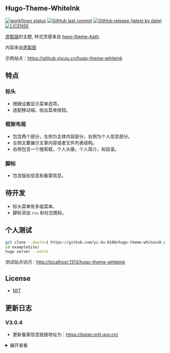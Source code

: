 ## Hugo-Theme-WhiteInk

[![workflows status](https://github.com/yi-Xu-0100/hugo-theme-whiteink/workflows/Demo/badge.svg)](https://github.com/yi-Xu-0100/hugo-theme-whiteink/actions?query=workflow%3ADemo)
[![GitHub last commit](https://img.shields.io/github/last-commit/yi-Xu-0100/hugo-theme-whiteink)](https://github.yixuju.cn/hugo-theme-whiteink/)
[![GitHub release (latest by date)](https://img.shields.io/github/v/release/yi-Xu-0100/hugo-theme-whiteink)](https://github.com/yi-Xu-0100/hugo-theme-whiteink/releases)
[![LICENSE](https://img.shields.io/github/license/yi-Xu-0100/hugo-theme-whiteink)](./LICENSE)

[逸絮居](https://www.yixuju.cn/)的主题, 样式灵感来自 [hexo-theme-Aath](https://github.com/lewis-geek/hexo-theme-Aath).

内容来自[逸絮居](https://www.yixuju.cn/)

示例站点：<https://github.yixuju.cn/hugo-theme-whiteink>

## 特点

### 标头

+ 根据设置显示菜单选项。
+ 适配移动端，给出菜单按钮。

### 框架布局

+ 包含两个部分，左侧为主体内容部分，右侧为个人信息部分。
+ 左侧主要展示文章内容或者文件列表结构。
+ 右侧包含一个搜索框，个人头像，个人简介，和目录。

### 脚标

+ 包含版权信息和备案信息。

## 待开发

+ 标头菜单有多级菜单。
+ 脚标添加 `rss` 和社交图标。

## 个人测试

``` bash
git clone --depth=1 https://github.com/yi-Xu-0100/hugo-theme-whiteink.git
cd exampleSite/
hugo server --watch
```

测试站点访问：<http://localhost:1313/hugo-theme-whiteink>

## License

+ [MIT](./LICENSE)

## 更新日志

### V3.0.4

+ 更新备案信息链接地址为：<https://beian.miit.gov.cn/>

<details>
<summary>展开查看</summary>

### V3.0.3

+ 再次修复 404 页面图片链接错误
+ 修复 code 颜色

### V3.0.2

+ 修复 404 页面图片链接错误
+ 更新最新修改时间默认值

### V3.0.1

+ 修复 License 拼写错误
+ 迁移 meta 去 head 模板中
+ 修复 readme 和 config 文件内容

</details>
